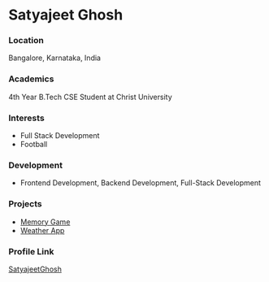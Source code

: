 # Satyajeet Ghosh

### Location

Bangalore, Karnataka, India

### Academics

4th Year B.Tech CSE Student at Christ University

### Interests

- Full Stack Development
- Football

### Development

- Frontend Development, Backend Development, Full-Stack Development

### Projects

- [Memory Game](https://github.com/SatyajeetGhosh/Memory-Game) 
- [Weather App](https://github.com/SatyajeetGhosh/Weather-App) 

### Profile Link

[SatyajeetGhosh](https://github.com/SatyajeetGhosh)